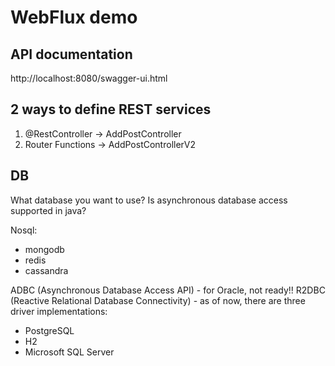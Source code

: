 # WebFlux demo

## API documentation
http://localhost:8080/swagger-ui.html

## 2 ways to define REST services
1. @RestController -> AddPostController
2. Router Functions -> AddPostControllerV2

## DB
What database you want to use? Is asynchronous database access supported in java?

Nosql:
- mongodb
- redis
- cassandra

ADBC (Asynchronous Database Access API) - for Oracle, not ready!!
R2DBC (Reactive Relational Database Connectivity) - as of now, there are three driver implementations:
- PostgreSQL
- H2
- Microsoft SQL Server
